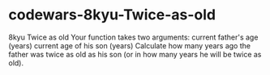 # codewars-8kyu-Twice-as-old
8kyu Twice as old   Your function takes two arguments:  current father's age (years) current age of his son (years) Сalculate how many years ago the father was twice as old as his son (or in how many years he will be twice as old).
